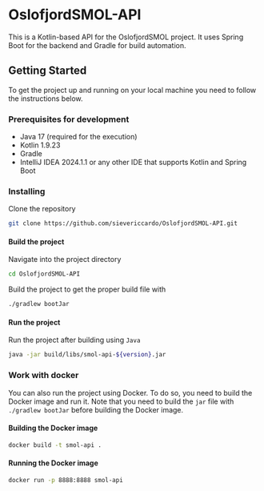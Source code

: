 # OslofjordSMOL-API

This is a Kotlin-based API for the OslofjordSMOL project. It uses Spring Boot for the backend and Gradle for build automation.

## Getting Started

To get the project up and running on your local machine you need to follow the instructions below.

### Prerequisites for development

- Java 17 (required for the execution)
- Kotlin 1.9.23
- Gradle
- IntelliJ IDEA 2024.1.1 or any other IDE that supports Kotlin and Spring Boot

### Installing

Clone the repository

```bash
git clone https://github.com/sievericcardo/OslofjordSMOL-API.git
```

#### Build the project

Navigate into the project directory

```bash
cd OslofjordSMOL-API
```

Build the project to get the proper build file with

```bash
./gradlew bootJar
```

#### Run the project

Run the project after building using `Java`

```bash
java -jar build/libs/smol-api-${version}.jar
```

### Work with docker

You can also run the project using Docker. To do so, you need to build the Docker image and run it. Note that you need to build the `jar` file with `./gradlew bootJar` before building the Docker image.

#### Building the Docker image

```bash
docker build -t smol-api .
```

#### Running the Docker image

```bash
docker run -p 8888:8888 smol-api
```
